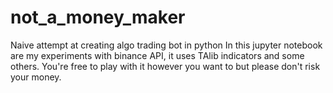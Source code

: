 # not_a_money_maker
Naive attempt at creating algo trading bot in python
In this jupyter notebook are my experiments with binance API, it uses TAlib indicators and some others. You're free to play with it however you want to but please don't risk your money.
